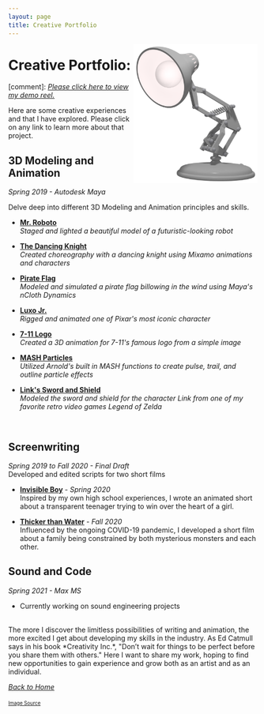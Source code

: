 ```yaml
---
layout: page
title: Creative Portfolio
---
```

<img align="right" src="/assets/LuxoJr.png" style="width:250px;">

# Creative Portfolio:

[comment]: [*Please click here to view my demo reel.*]({{site.baseurl}}/Demo_Reel/)

Here are some creative experiences and that I have explored. Please click on any link to learn more about that project. 

## 3D Modeling and Animation
*Spring 2019 - Autodesk Maya*<br>

Delve deep into different 3D Modeling and Animation principles and skills.

* [**Mr. Roboto**]({{site.baseurl}}/Robot_Render/) <br>
    *Staged and lighted a beautiful model of a futuristic-looking robot*

* [**The Dancing Knight**]({{site.baseurl}}/Dancing_Knight/) <br>
    *Created choreography with a dancing knight using Mixamo animations and characters*

* [**Pirate Flag**]({{site.baseurl}}/Pirate_Flag/) <br>
    *Modeled and simulated a pirate flag billowing in the wind using Maya's nCloth Dynamics*

* [**Luxo Jr.**]({{site.baseurl}}/Pixar_Lamp/) <br>
    *Rigged and animated one of Pixar's most iconic character*

* [**7-11 Logo**]({{site.baseurl}}/Seven_Eleven_Logo/) <br>
    *Created a 3D animation for 7-11's famous logo from a simple image*

* [**MASH Particles**]({{site.baseurl}}/MASH_Particles/) <br>
    *Utilized Arnold's built in MASH functions to create pulse, trail, and outline particle effects*

* [**Link's Sword and Shield**]({{site.baseurl}}/Link_Sword_and_Shield/) <br>
    *Modeled the sword and shield for the character Link from one of my favorite retro video games Legend of Zelda*
<br>

## Screenwriting
*Spring 2019 to Fall 2020 - Final Draft* <br>
Developed and edited scripts for two short films

* [**Invisible Boy**]({{site.baseurl}}/Invisible_Boy/) - *Spring 2020* <br>
Inspired by my own high school experiences, I wrote an animated short about a transparent teenager trying to win over the heart of a girl.

* [**Thicker than Water**]({{site.baseurl}}/Thicker_than_Water/) - *Fall 2020* <br>
Influenced by the ongoing COVID-19 pandemic, I developed a short film about a family being constrained by both mysterious monsters and each other. 


## Sound and Code
*Spring 2021 - Max MS* <br>
* Currently working on sound engineering projects

<br>
The more I discover the limitless possibilities of writing and animation, the more excited I get about developing my skills in the industry. As Ed Catmull says in his book *Creativity Inc.*, "Don’t wait for things to be perfect before you share them with others." Here I want to share my work, hoping to find new opportunities to gain experience and grow both as an artist and as an individual.
<br>

<a href="{{site.baseurl}}/index.html">*Back to Home*</a>


<font size="1"><a href="https://static.wikia.nocookie.net/lucasfilm-pixar-pixar-animation-studios/images/c/c4/Luxo_Jr.png/revision/latest/scale-to-width-down/620?cb=20191026121040">Image Source</a></font>